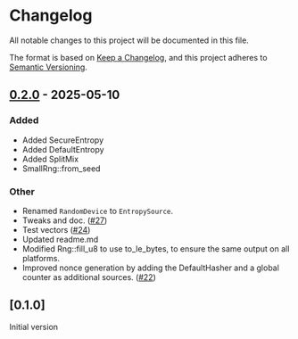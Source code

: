 # Changelog

All notable changes to this project will be documented in this file.

The format is based on [Keep a Changelog](https://keepachangelog.com/en/1.0.0/),
and this project adheres to [Semantic Versioning](https://semver.org/spec/v2.0.0.html).

## [0.2.0](https://github.com/hpenne/smallrand/compare/v0.1.0...v0.2.0) - 2025-05-10

### Added

- Added SecureEntropy
- Added DefaultEntropy
- Added SplitMix
- SmallRng::from_seed

### Other

- Renamed `RandomDevice` to `EntropySource`.
- Tweaks and doc. ([#27](https://github.com/hpenne/smallrand/pull/27))
- Test vectors ([#24](https://github.com/hpenne/smallrand/pull/24))
- Updated readme.md
- Modified Rng::fill_u8 to use to_le_bytes, to ensure the same output on all platforms.
- Improved nonce generation by adding the DefaultHasher and a global counter as additional
  sources. ([#22](https://github.com/hpenne/smallrand/pull/22))

## [0.1.0]

Initial version